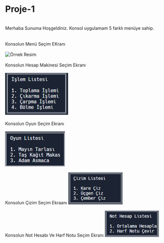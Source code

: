 # Proje-1
<br>
Merhaba Sunuma Hoşgeldiniz.
Konsol uygulamam 5 farklı menüye sahip.
<br>
<br>
<br>
Konsolun Menü Seçim EKranı
<br>
<br>
<img src="resimler/Konsol Mneü.png" alt="Örnek Resim"/>
<br>
<br>
Konsolun Hesap Makinesi Seçim Ekranı
<br>
<br>
<img src="resimler/Hesap Makinesi.png" alt="Örnek Resim"/>
<br>
<br>
Konsolun Oyun Seçim Ekranı
<br>
<br>
<img src="resimler/Oyunlar.png" alt="Örnek Resim"/>
<br>
<br>
Konsolun Çizim Seçim Ekraanı
<img src="resimler/Çizim Menüsü.png" alt="Örnek Resim"/>
<br>
<br>
Konsolun Not Hesabı Ve Harf Notu Seçim Ekranı
<img src="resimler/Not Hesabı Menüsü.png" alt="Örnek Resim"/>
